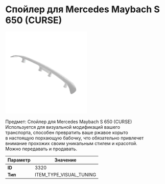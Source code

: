 # Спойлер для Mercedes Maybach S 650 (CURSE)

![Item Image](../img/3320.webp?raw=true)

Предмет: Спойлер для Mercedes Maybach S 650 (CURSE)<br>Используется для визуальной модификаций вашего<br>транспорта, способен превратить ваше ржавое корыто<br>в настоящую порхающую бабочку, что обязательно привлечет<br>внимание прохожих своим уникальным стилем и красотой.<br>Можно передавать и продавать.


| Параметр | Значение |
|----------|----------|
| **ID** | 3320 |
| **Тип** | ITEM_TYPE_VISUAL_TUNING |

